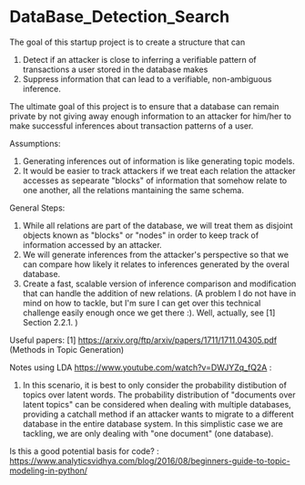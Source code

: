 # DataBase_Detection_Search

The goal of this startup project is to create a structure that can 
  1. Detect if an attacker is close to inferring a verifiable pattern of transactions a user stored in the database makes
  2. Suppress information that can lead to a verifiable, non-ambiguous inference.
  
The ultimate goal of this project is to ensure that a database can remain private by not giving away enough information to an attacker for him/her to make successful inferences about transaction patterns of a user. 

Assumptions:
  1. Generating inferences out of information is like generating topic models.
  2. It would be easier to track attackers if we treat each relation the attacker accesses as sepearate "blocks" of information that somehow relate to one another, all the relations mantaining the same schema. 

General Steps:
  1. While all relations are part of the database, we will treat them as disjoint objects known as "blocks" or "nodes" in order to keep track of information accessed by an attacker.
  2. We will generate inferences from the attacker's perspective so that we can compare how likely it relates to inferences generated by the overal database.
  3. Create a fast, scalable version of inference comparison and modification that can handle the addition of new relations. (A problem I do not have in mind on how to tackle, but I'm sure I can get over this technical challenge easily enough once we get there :). Well, actually, see [1] Section 2.2.1. )
  
Useful papers:
  [1] https://arxiv.org/ftp/arxiv/papers/1711/1711.04305.pdf (Methods in Topic Generation)

Notes using LDA https://www.youtube.com/watch?v=DWJYZq_fQ2A :
1. In this scenario, it is best to only consider the probability distibution of topics over latent words. The probability distribution of "documents over latent topics" can be considered when dealing with multiple databases, providing a catchall method if an attacker wants to migrate to a different database in the entire database system. In this simplistic case we are tackling, we are only dealing with "one document" (one database).

Is this a good potential basis for code? : https://www.analyticsvidhya.com/blog/2016/08/beginners-guide-to-topic-modeling-in-python/
